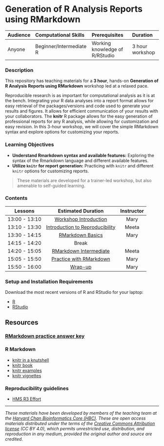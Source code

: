 # Generation of R Analysis Reports using RMarkdown

| Audience | Computational Skills | Prerequisites | Duration |
:----------|:----------|:----------|:----------|
| Anyone | Beginner/Intermediate R | Working knowledge of R/RStudio | 3 hour workshop|

### Description

This repository has teaching materials for a **3 hour**, hands-on **Generation of R Analysis Reports using RMarkdown** workshop led at a relaxed pace. 

Reproducible research is as important for computational analysis as it is at the bench. Integrating your R data analyses into a report format allows for easy retrieval of the packages/versions and code used to generate your results and figures. It allows for efficient communication of your results with your collaborators. The **knitr** R package allows for the easy generation of professional reports for any R analysis, while allowing for customization and easy revision. In this 3-hour workshop, we will cover the simple RMarkdown syntax and explore options for customizing your reports.

### Learning Objectives
*  **Understand Rmarkdown syntax and available features:** Exploring the syntax of the Rmarkdown language and different available features.
*  **Utilize `knitr` for report generation:** Practicing with `knitr` and different `knitr` options for customizing reports.

> These materials are developed for a trainer-led workshop, but also amenable to self-guided learning.


### Contents

| Lessons            |  Estimated Duration  |  Instructor |
|:------------------------:|:------------------------------------------------:|:--------:|
| 13:00 - 13:10 | [Workshop Introduction]() | Mary |
| 13:10 - 13:30 | [Introduction to Reproducibility]() | Meeta |
| 13:30 - 14:15 | [RMarkdown Basics](https://hbctraining.github.io/reproducibility-tools/lessons/01-Rmarkdown_basics.html) | Mary |
| 14:15 - 14:20 | Break | |
| 14:20 - 15:05 | [RMarkdown Intermediate](https://hbctraining.github.io/reproducibility-tools/lessons/02-Rmarkdown_intermediate.html) | Meeta | 
| 15:05 - 15:50 | [Practice with RMarkdown](https://hbctraining.github.io/reproducibility-tools/activities/Rmd_exercise4.html) | Mary | 
| 15:50 - 16:00 | [Wrap-up]() | Mary | 


### Setup and Installation Requirements

Download the most recent versions of R and RStudio for your laptop:

 - [R](http://lib.stat.cmu.edu/R/CRAN/) 
 - [RStudio](https://www.rstudio.com/products/rstudio/download/#download)

## Resources
 
### [**RMarkdown practice answer key**](https://raw.githubusercontent.com/hbctraining/reproducibility-tools/master/activities/Rmd_exercise4_answerkey.rmd)

### R Markdown
-   [knitr in a knutshell](http://kbroman.org/knitr_knutshell/)
-   [knitr book](https://www.amazon.com/gp/product/1498716962)
-   [knitr examples](https://yihui.name/knitr/demos)
-   [knitr vignettes](https://github.com/yihui/knitr/tree/master/vignettes)

### Reproducibility guidelines
* [HMS R3 Effort](https://ari.hms.harvard.edu/research-rigor-reproducibility/hms-r3-effort)

***

*These materials have been developed by members of the teaching team at the [Harvard Chan Bioinformatics Core (HBC)](http://bioinformatics.sph.harvard.edu/). These are open access materials distributed under the terms of the [Creative Commons Attribution license](https://creativecommons.org/licenses/by/4.0/) (CC BY 4.0), which permits unrestricted use, distribution, and reproduction in any medium, provided the original author and source are credited.*
